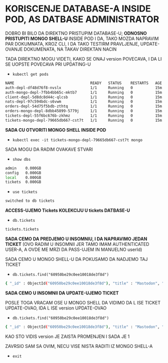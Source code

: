 # KORISCENJE DATABASE-A INSIDE POD, AS DATBASE ADMINISTRATOR

DOBRO BI BILO DA DIREKTNO PRISTUPIM DATABASE-U; **ODNOSNO PRISTUPITI MONGO SHELL-U** INSIDE POD I DA, TAKO MOZDA NAPRAVIM PAR DOKUMNATA, KROZ CLI, I DA TAKO TESTIRM PRAVLJENJE, UPDATE-OVANJE DOKUMENATA, NA TAKAV DIREKTAN NACIN

TADA DIREKTNO MOGU VIDETI, KAKO SE ONAJ version POVECAVA, I DA LI SE UOPSTE POVECAVA PRI UPDATING-U

- `kubectl get pods`

```zsh
NAME                                  READY   STATUS    RESTARTS   AGE
auth-depl-df48d76f8-nvslx             1/1     Running   0          15m
auth-mongo-depl-7fbb4bb65c-mktb7      1/1     Running   0          15m
client-depl-5d8dc8d44c-qlcsb          1/1     Running   0          15m
nats-depl-97c594bdc-s6vwm             1/1     Running   0          15m
orders-depl-54d75f5bdb-zthtq          1/1     Running   0          15m
orders-mongo-depl-8dbb45899-5779j     1/1     Running   0          15m
tickets-depl-55f6bc676b-zkhmz         1/1     Running   0          15m
tickets-mongo-depl-79665db667-cst7t   1/1     Running   0          15m
```

**SADA CU OTVORITI MONGO SHELL INSIDE POD**

- `kubectl exec -it tickets-mongo-depl-79665db667-cst7t mongo`

SADA MOGU DA RADIM OVAKAVE STVARI

- `show dbs`

```sh
admin    0.000GB
config   0.000GB
local    0.000GB
tickets  0.000GB
```

- `use tickets`

```sh
switched to db tickets
```

**ACCESS-UJEMO Tickets KOLEKCIJU U tickets DATBASE-U**

- `db.tickets`

```zsh
tickets.tickets
```

**SADA CEMO DA PREDJEMO U INSOMNIU, I DA NAPRAVIMO JEDAN TICKET** (OVO RADIM U INSOMNII JER TAMO IMAM AUTHENTICATED USER-A, A OVDE ME MRZI DA PASS-UJEM IN MANUELNO userId)

SADA CEMO U MONGO SHELL-U DA POKUSAMO DA NADJEMO TAJ TICKET

- `db.tickets.find("60950be29c0ee10018de3f8d")`

```sh
{ "_id" : ObjectId("60950be29c0ee10018de3f8d"), "title" : "Mastodon", "price" : 6999, "userId" : "608089c4eedc6e0018ea6301", "version" : 0 }
```

**SADA CEMO U INSOMNII DA UPDATE-UJEMO TICKET**

POSLE TOGA VRACAM OSE U MONGO SHELL DA VIDIMO DA L ISE TICKET UPDATE-OVAO,  IDA L ISE version UPDATE-OVAO

- `db.tickets.find("60950be29c0ee10018de3f8d")`

```sh
{ "_id" : ObjectId("60950be29c0ee10018de3f8d"), "title" : "Mastodon", "price" : 402402, "userId" : "608089c4eedc6e0018ea6301", "version" : 1 }

```

KAO STO VIDIS version JE ZAISTA PROMENJEN I SADA JE 1

ZAVRSIO SAM SA OVIM, NECU VISE NISTA RADITI IZ MONGO SHELL-A

- `exit`
